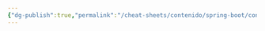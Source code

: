 ```yaml
---
{"dg-publish":true,"permalink":"/cheat-sheets/contenido/spring-boot/contenido/dependencias/"}
---
```



